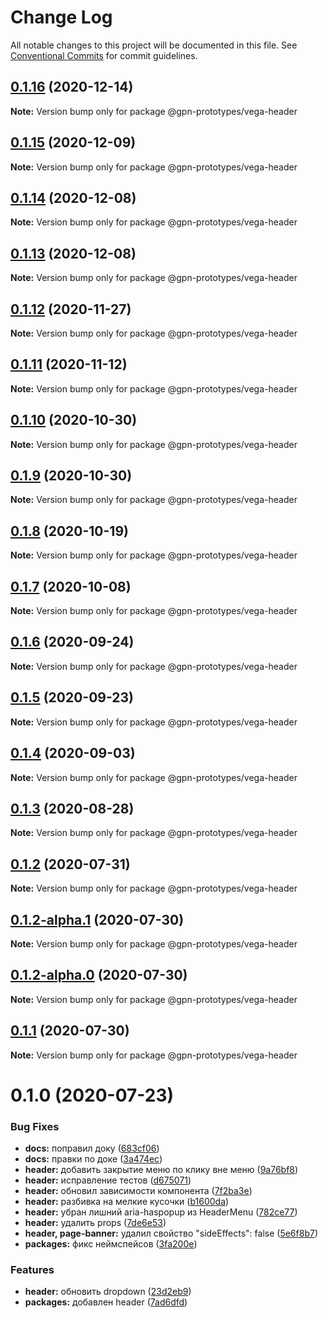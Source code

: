 # Change Log

All notable changes to this project will be documented in this file.
See [Conventional Commits](https://conventionalcommits.org) for commit guidelines.

## [0.1.16](https://github.com/gpn-prototypes/vega-ui/compare/@gpn-prototypes/vega-header@0.1.15...@gpn-prototypes/vega-header@0.1.16) (2020-12-14)

**Note:** Version bump only for package @gpn-prototypes/vega-header





## [0.1.15](https://github.com/gpn-prototypes/vega-ui/compare/@gpn-prototypes/vega-header@0.1.13...@gpn-prototypes/vega-header@0.1.15) (2020-12-09)

**Note:** Version bump only for package @gpn-prototypes/vega-header





## [0.1.14](https://github.com/gpn-prototypes/vega-ui/compare/@gpn-prototypes/vega-header@0.1.13...@gpn-prototypes/vega-header@0.1.14) (2020-12-08)

**Note:** Version bump only for package @gpn-prototypes/vega-header





## [0.1.13](https://github.com/gpn-prototypes/vega-ui/compare/@gpn-prototypes/vega-header@0.1.12...@gpn-prototypes/vega-header@0.1.13) (2020-12-08)

**Note:** Version bump only for package @gpn-prototypes/vega-header





## [0.1.12](https://github.com/gpn-prototypes/vega-ui/compare/@gpn-prototypes/vega-header@0.1.11...@gpn-prototypes/vega-header@0.1.12) (2020-11-27)

**Note:** Version bump only for package @gpn-prototypes/vega-header





## [0.1.11](https://github.com/gpn-prototypes/vega-ui/compare/@gpn-prototypes/vega-header@0.1.10...@gpn-prototypes/vega-header@0.1.11) (2020-11-12)

**Note:** Version bump only for package @gpn-prototypes/vega-header





## [0.1.10](https://github.com/gpn-prototypes/vega-ui/compare/@gpn-prototypes/vega-header@0.1.9...@gpn-prototypes/vega-header@0.1.10) (2020-10-30)

**Note:** Version bump only for package @gpn-prototypes/vega-header





## [0.1.9](https://github.com/gpn-prototypes/vega-ui/compare/@gpn-prototypes/vega-header@0.1.8...@gpn-prototypes/vega-header@0.1.9) (2020-10-30)

**Note:** Version bump only for package @gpn-prototypes/vega-header





## [0.1.8](https://github.com/gpn-prototypes/vega-ui/compare/@gpn-prototypes/vega-header@0.1.7...@gpn-prototypes/vega-header@0.1.8) (2020-10-19)

**Note:** Version bump only for package @gpn-prototypes/vega-header





## [0.1.7](https://github.com/gpn-prototypes/vega-ui/compare/@gpn-prototypes/vega-header@0.1.6...@gpn-prototypes/vega-header@0.1.7) (2020-10-08)

**Note:** Version bump only for package @gpn-prototypes/vega-header





## [0.1.6](https://github.com/gpn-prototypes/vega-ui/compare/@gpn-prototypes/vega-header@0.1.5...@gpn-prototypes/vega-header@0.1.6) (2020-09-24)

**Note:** Version bump only for package @gpn-prototypes/vega-header





## [0.1.5](https://github.com/gpn-prototypes/vega-ui/compare/@gpn-prototypes/vega-header@0.1.4...@gpn-prototypes/vega-header@0.1.5) (2020-09-23)

**Note:** Version bump only for package @gpn-prototypes/vega-header





## [0.1.4](https://github.com/gpn-prototypes/vega-ui/compare/@gpn-prototypes/vega-header@0.1.3...@gpn-prototypes/vega-header@0.1.4) (2020-09-03)

**Note:** Version bump only for package @gpn-prototypes/vega-header





## [0.1.3](https://github.com/gpn-prototypes/vega-ui/compare/@gpn-prototypes/vega-header@0.1.2...@gpn-prototypes/vega-header@0.1.3) (2020-08-28)

**Note:** Version bump only for package @gpn-prototypes/vega-header





## [0.1.2](https://github.com/gpn-prototypes/vega-ui/compare/@gpn-prototypes/vega-header@0.1.1...@gpn-prototypes/vega-header@0.1.2) (2020-07-31)

**Note:** Version bump only for package @gpn-prototypes/vega-header





## [0.1.2-alpha.1](https://github.com/gpn-prototypes/vega-ui/compare/@gpn-prototypes/vega-header@0.1.1...@gpn-prototypes/vega-header@0.1.2-alpha.1) (2020-07-30)

**Note:** Version bump only for package @gpn-prototypes/vega-header





## [0.1.2-alpha.0](https://github.com/gpn-prototypes/vega-ui/compare/@gpn-prototypes/vega-header@0.1.1...@gpn-prototypes/vega-header@0.1.2-alpha.0) (2020-07-30)

**Note:** Version bump only for package @gpn-prototypes/vega-header





## [0.1.1](https://github.com/gpn-prototypes/vega-ui/compare/@gpn-prototypes/vega-header@0.1.0...@gpn-prototypes/vega-header@0.1.1) (2020-07-30)

**Note:** Version bump only for package @gpn-prototypes/vega-header





# 0.1.0 (2020-07-23)


### Bug Fixes

* **docs:** поправил доку ([683cf06](https://github.com/gpn-prototypes/vega-ui/commit/683cf06867d0e1d1bbf56c4ea235ab9533a37daa))
* **docs:** правки по доке ([3a474ec](https://github.com/gpn-prototypes/vega-ui/commit/3a474ecd3f1c5ecf3c8c86f7338a2775662db8a2))
* **header:** добавить закрытие меню по клику вне меню ([9a76bf8](https://github.com/gpn-prototypes/vega-ui/commit/9a76bf8622a3c86b777e7d16d983c5e2acac908a))
* **header:** исправление тестов ([d675071](https://github.com/gpn-prototypes/vega-ui/commit/d675071adede0f043584969af88b21fb6c61fa9e))
* **header:** обновил зависимости компонента ([7f2ba3e](https://github.com/gpn-prototypes/vega-ui/commit/7f2ba3e7eb9539c5fef010abb356f8041307158c))
* **header:** разбивка на мелкие кусочки ([b1600da](https://github.com/gpn-prototypes/vega-ui/commit/b1600dae2dfb35f3f3937078a67f85c0a42b09fe))
* **header:** убран лишний aria-haspopup из HeaderMenu ([782ce77](https://github.com/gpn-prototypes/vega-ui/commit/782ce77564fc24059942d159e3c1cb67a5019029))
* **header:** удалить props ([7de6e53](https://github.com/gpn-prototypes/vega-ui/commit/7de6e533b9d135acce11cb9ea24b2bb3fb177837))
* **header, page-banner:** удалил свойство "sideEffects": false ([5e6f8b7](https://github.com/gpn-prototypes/vega-ui/commit/5e6f8b74d7c2b2d71deb5b5238511792c924780c))
* **packages:** фикс неймспейсов ([3fa200e](https://github.com/gpn-prototypes/vega-ui/commit/3fa200eaea85f15ed67b833bcb4ffdefc674d490))


### Features

* **header:** обновить dropdown ([23d2eb9](https://github.com/gpn-prototypes/vega-ui/commit/23d2eb9530b1370169afc116b84823fdf5814ac6))
* **packages:** добавлен header ([7ad6dfd](https://github.com/gpn-prototypes/vega-ui/commit/7ad6dfd0521f149e8c4c99ee1b09a43df3181678))
